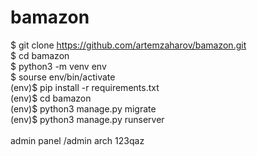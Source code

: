 # bamazon
$ git clone https://github.com/artemzaharov/bamazon.git
<br>
$ cd bamazon
<br>
$ python3 -m venv env
<br>
$ sourse env/bin/activate
<br>
(env)$ pip install -r requirements.txt
<br>
(env)$ cd bamazon
<br>
(env)$ python3 manage.py migrate
<br>
(env)$ python3 manage.py runserver
<br>
<br>
admin panel /admin
arch
123qaz
